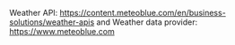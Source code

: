 Weather API: https://content.meteoblue.com/en/business-solutions/weather-apis
 and 
Weather data provider: https://www.meteoblue.com
